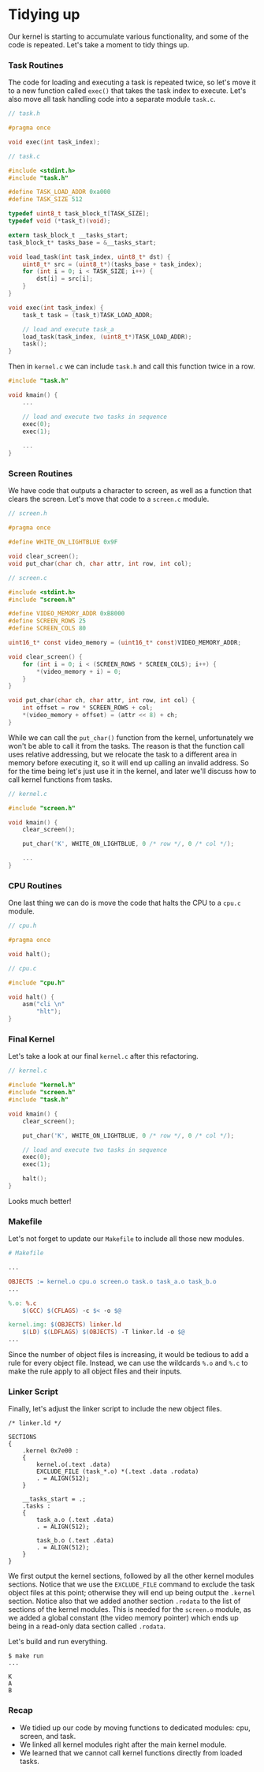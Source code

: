 # Tidying up

Our kernel is starting to accumulate various functionality, and some of the code is repeated. Let's take a moment to tidy things up.

### Task Routines

The code for loading and executing a task is repeated twice, so let's move it to a new function called `exec()` that takes the task index to execute. Let's also move all task handling code into a separate module `task.c`.

```c
// task.h

#pragma once

void exec(int task_index);
```

```c
// task.c

#include <stdint.h>
#include "task.h"

#define TASK_LOAD_ADDR 0xa000
#define TASK_SIZE 512

typedef uint8_t task_block_t[TASK_SIZE];
typedef void (*task_t)(void);

extern task_block_t __tasks_start;
task_block_t* tasks_base = &__tasks_start;

void load_task(int task_index, uint8_t* dst) {
    uint8_t* src = (uint8_t*)(tasks_base + task_index);
    for (int i = 0; i < TASK_SIZE; i++) {
        dst[i] = src[i];
    }
}

void exec(int task_index) {
    task_t task = (task_t)TASK_LOAD_ADDR;

    // load and execute task_a
    load_task(task_index, (uint8_t*)TASK_LOAD_ADDR);
    task();
}
```

Then in `kernel.c` we can include `task.h` and call this function twice in a row.

```c
#include "task.h"

void kmain() {
    ...

    // load and execute two tasks in sequence
    exec(0);
    exec(1);
    
    ...
}
```

### Screen Routines

We have code that outputs a character to screen, as well as a function that clears the screen. Let's move that code to a `screen.c` module.

```c
// screen.h

#pragma once

#define WHITE_ON_LIGHTBLUE 0x9F

void clear_screen();
void put_char(char ch, char attr, int row, int col);
```

```c
// screen.c

#include <stdint.h>
#include "screen.h"

#define VIDEO_MEMORY_ADDR 0xB8000
#define SCREEN_ROWS 25
#define SCREEN_COLS 80

uint16_t* const video_memory = (uint16_t* const)VIDEO_MEMORY_ADDR;

void clear_screen() {
    for (int i = 0; i < (SCREEN_ROWS * SCREEN_COLS); i++) {
        *(video_memory + i) = 0;
    }
}

void put_char(char ch, char attr, int row, int col) {
    int offset = row * SCREEN_ROWS + col;
    *(video_memory + offset) = (attr << 8) + ch;
}
```

While we can call the `put_char()` function from the kernel, unfortunately we won't be able to call it from the tasks. The reason is that the function call uses relative addressing, but we relocate the task to a different area in memory before executing it, so it will end up calling an invalid address. So for the time being let's just use it in the kernel, and later we'll discuss how to call kernel functions from tasks.

```c
// kernel.c

#include "screen.h"

void kmain() {
    clear_screen();

    put_char('K', WHITE_ON_LIGHTBLUE, 0 /* row */, 0 /* col */);

    ...
}
```

### CPU Routines

One last thing we can do is move the code that halts the CPU to a `cpu.c` module.


```c
// cpu.h

#pragma once

void halt();
```

```c
// cpu.c

#include "cpu.h"

void halt() {
    asm("cli \n"
        "hlt");
}
```

### Final Kernel

Let's take a look at our final `kernel.c` after this refactoring.

```c
// kernel.c

#include "kernel.h"
#include "screen.h"
#include "task.h"

void kmain() {
    clear_screen();

    put_char('K', WHITE_ON_LIGHTBLUE, 0 /* row */, 0 /* col */);

    // load and execute two tasks in sequence
    exec(0);
    exec(1);

    halt();
}
```

Looks much better!

### Makefile

Let's not forget to update our `Makefile` to include all those new modules.

```makefile
# Makefile

...

OBJECTS := kernel.o cpu.o screen.o task.o task_a.o task_b.o
...

%.o: %.c
	$(GCC) $(CFLAGS) -c $< -o $@

kernel.img: $(OBJECTS) linker.ld
	$(LD) $(LDFLAGS) $(OBJECTS) -T linker.ld -o $@
...
```

Since the number of object files is increasing, it would be tedious to add a rule for every object file. Instead, we can use the wildcards `%.o` and `%.c` to make the rule apply to all object files and their inputs.

### Linker Script

Finally, let's adjust the linker script to include the new object files.


```
/* linker.ld */

SECTIONS
{
    .kernel 0x7e00 :
    {
        kernel.o(.text .data)
        EXCLUDE_FILE (task_*.o) *(.text .data .rodata)
        . = ALIGN(512);
    }

    __tasks_start = .;
    .tasks :
    {
        task_a.o (.text .data)
        . = ALIGN(512);

        task_b.o (.text .data)
        . = ALIGN(512);
    }
}
```

We first output the kernel sections, followed by all the other kernel modules sections. Notice that we use the `EXCLUDE_FILE` command to exclude the task object files at this point; otherwise they will end up being output the `.kernel` section. Notice also that we added another section `.rodata` to the list of sections of the kernel modules. This is needed for the `screen.o` module, as we added a global constant (the video memory pointer) which ends up being in a read-only data section called `.rodata`.

Let's build and run everything.

```
$ make run
...
```
```
K
A
B
```

### Recap

* We tidied up our code by moving functions to dedicated modules: cpu, screen, and task.
* We linked all kernel modules right after the main kernel module.
* We learned that we cannot call kernel functions directly from loaded tasks.
